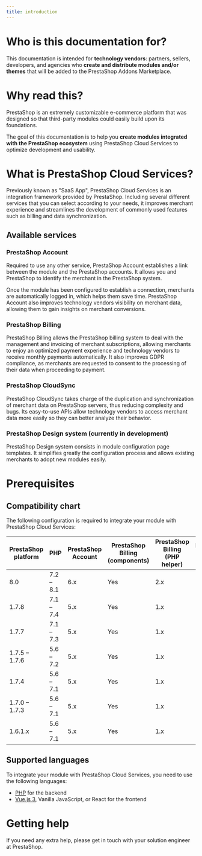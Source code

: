 ```yaml
---
title: introduction
---
```


# Who is this documentation for?

This documentation is intended for **technology vendors**: partners, sellers, developers, and agencies who **create and distribute modules and/or themes** that will be added to the PrestaShop Addons Marketplace.

# Why read this?

PrestaShop is an extremely customizable e-commerce platform that was designed so that third-party modules could easily build upon its foundations.

The goal of this documentation is to help you **create modules integrated with the PrestaShop ecosystem** using PrestaShop Cloud Services to optimize development and usability.

# What is PrestaShop Cloud Services?

Previously known as "SaaS App", PrestaShop Cloud Services is an integration framework provided by PrestaShop. Including several different services that you can select according to your needs, it improves merchant experience and streamlines the development of commonly used features such as billing and data synchronization.

## Available services

### PrestaShop Account

Required to use any other service, PrestaShop Account establishes a link between the module and the PrestaShop accounts. It allows you and PrestaShop to identify the merchant in the PrestaShop system.

Once the module has been configured to establish a connection, merchants are automatically logged in, which helps them save time. PrestaShop Account also improves technology vendors visibility on merchant data, allowing them to gain insights on merchant conversions.

### PrestaShop Billing

PrestaShop Billing allows the PrestaShop billing system to deal with the management and invoicing of merchant subscriptions, allowing merchants to enjoy an optimized payment experience and technology vendors to receive monthly payments automatically. It also improves GDPR compliance, as merchants are requested to consent to the processing of their data when proceeding to payment.

### PrestaShop CloudSync

PrestaShop CloudSync takes charge of the duplication and synchronization of merchant data on PrestaShop servers, thus reducing complexity and bugs. Its easy-to-use APIs allow technology vendors to access merchant data more easily so they can better analyze their behavior.

### PrestaShop Design system (currently in development)

PrestaShop Design system consists in module configuration page templates. It simplifies greatly the configuration process and allows existing merchants to adopt new modules easily.

# Prerequisites

## Compatibility chart

The following configuration is required to integrate your module with PrestaShop Cloud Services:

| PrestaShop platform | PHP          | PrestaShop Account    | PrestaShop Billing (components)    | PrestaShop Billing (PHP helper)    | PrestaShop CloudSync (EventBus)    |
| ------------------- | ------------ | --------------------- | ---------------------------------- | ---------------------------------- | ---------------------------------- |
| 8.0                 | 7.2 – 8.1    | 6.x                   | Yes                                | 2.x                                | 1.8.0                              |
| 1.7.8               | 7.1 – 7.4    | 5.x                   | Yes                                | 1.x                                | 1.6.10 – 1.7.x                     |
| 1.7.7               | 7.1 – 7.3    | 5.x                   | Yes                                | 1.x                                | 1.6.10 – 1.7.x                     |
| 1.7.5 – 1.7.6       | 5.6 – 7.2    | 5.x                   | Yes                                | 1.x                                | 1.6.10 – 1.7.x                     |
| 1.7.4               | 5.6 – 7.1    | 5.x                   | Yes                                | 1.x                                | 1.6.10 – 1.7.x                     |
| 1.7.0 – 1.7.3       | 5.6 – 7.1    | 5.x                   | Yes                                | 1.x                                | 1.6.10 – 1.7.x                     |
| 1.6.1.x             | 5.6 – 7.1    | 5.x                   | Yes                                | 1.x                                | 1.6.4 – 1.6.9                      |

## Supported languages
To integrate your module with PrestaShop Cloud Services, you need to use the following languages:

- [PHP](https://www.php.net/) for the backend
- [Vue.js 3](https://vuejs.org/), Vanilla JavaScript, or React for the frontend

# Getting help

If you need any extra help, please get in touch with your solution engineer at PrestaShop.
